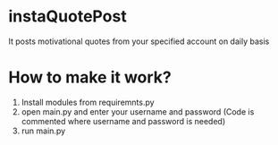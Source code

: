 # instaQuotePost
It posts motivational quotes from your specified account on daily basis

# How to make it work?
1. Install modules from requiremnts.py
2. open main.py and enter your username and password (Code is commented where username and password is needed)
3. run main.py


